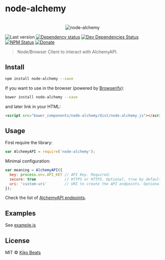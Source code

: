 # node-alchemy

<p align="center">
  <br>
  <img src="https://i.imgur.com/9pNHVux.jpg" alt="node-alchemy">
  <br>
</p>

![Last version](https://img.shields.io/github/tag/Kikobeats/node-alchemy.svg?style=flat-square)
[![Dependency status](http://img.shields.io/david/Kikobeats/node-alchemy.svg?style=flat-square)](https://david-dm.org/Kikobeats/node-alchemy)
[![Dev Dependencies Status](http://img.shields.io/david/dev/Kikobeats/node-alchemy.svg?style=flat-square)](https://david-dm.org/Kikobeats/node-alchemy#info=devDependencies)
[![NPM Status](http://img.shields.io/npm/dm/node-alchemy.svg?style=flat-square)](https://www.npmjs.org/package/node-alchemy)
[![Donate](https://img.shields.io/badge/donate-paypal-blue.svg?style=flat-square)](https://paypal.me/kikobeats)

> Node/Browser Client to interact with AlchemyAPI.

## Install

```bash
npm install node-alchemy --save
```

If you want to use in the browser (powered by [Browserify](http://browserify.org/)):

```bash
bower install node-alchemy --save
```

and later link in your HTML:

```html
<script src="bower_components/node-alchemy/dist/node-alchemy.js"></script>
```

## Usage

First require the library:

```js
var AlchemyAPI = require('node-alchemy');
```

Minimal configuration:

```js
var meaning = AlchemyAPI({
  key: process.env.API_KEY // API Key. Required.
  secure: true             // HTTPS or HTTPS. Optional, true by default.
  uri: 'custom-uri'        // URI to create the API endpoints. Optional.
});
```

Check the list of [AlchemyAPI endpoints](http://www.alchemyapi.com/api).

## Examples

See [example.js](https://github.com/Kikobeats/node-alchemy/blob/master/example.js)

## License

MIT © [Kiko Beats](http://www.kikobeats.com)

